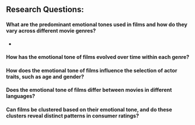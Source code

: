 ## Research Questions:

#### What are the predominant emotional tones used in films and how do they vary across different movie genres?  
- 


#### How has the emotional tone of films evolved over time within each genre?  


#### How does the emotional tone of films influence the selection of actor traits, such as age and gender?  


#### Does the emotional tone of films differ between movies in different languages? 


#### Can films be clustered based on their emotional tone, and do these clusters reveal distinct patterns in consumer ratings?
